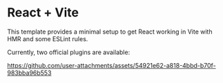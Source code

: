 # React + Vite

This template provides a minimal setup to get React working in Vite with HMR and some ESLint rules.

Currently, two official plugins are available:



https://github.com/user-attachments/assets/54921e62-a818-4bbd-b70f-983bba96b553

